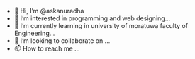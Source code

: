 - 👋 Hi, I’m @askanuradha
- 👀 I’m interested in programming and web designing...
- 🌱 I’m currently learning in university of moratuwa faculty of Engineering...
- 💞️ I’m looking to collaborate on ...
- 📫 How to reach me ...

<!---
askanuradha/askanuradha is a ✨ special ✨ repository because its `README.md` (this file) appears on your GitHub profile.
You can click the Preview link to take a look at your changes.
--->

